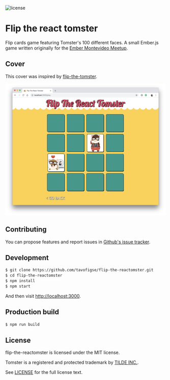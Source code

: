 ![license](https://img.shields.io/github/license/mashape/apistatus.svg)

# Flip the react tomster

Flip cards game featuring Tomster's 100 different faces. A small Ember.js game written originally for the [Ember Montevideo Meetup](https://www.meetup.com/ember-montevideo).

## Cover

This cover was inspired by [flip-the-tomster](https://github.com/mvdwg/flip-the-tomster).

![screenshot](screenshot.png)

## Contributing

You can propose features and report issues in [Github's issue tracker](https://github.com/mvdwg/flip-the-tomster/issues).

## Development

```sh
$ git clone https://github.com/tavofigse/flip-the-reactomster.git
$ cd flip-the-reactomster
$ npm install
$ npm start
```

And then visit [http://localhost:3000](http://localhost:3000).

## Production build
```sh
$ npm run build
```

## License

flip-the-reactomster is licensed under the MIT license.

Tomster is a registered and protected trademark by [TILDE INC.](http://www.tilde.io).

See [LICENSE](./LICENSE.md) for the full license text.
